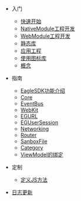 * 入门

  * [快速开始](quickstart.md)
  * [NativeModule工程开发](nativemodule.md)
  * [WebModule工程开发](webmodule.md)
  * [静态库](framework.md)
  * [应用工程](app.md)
  * [使用图标库](iconfont.md)
  * [概念](concept.md)

* 指南
  * [EagleSDK功能介绍](eaglesdk.md)
  * [Core](eaglesdk_core.md)
  * [EventBus](eventbus.md)
  * [WebKit](webkit.md)
  * [EGURL](egurl.md)
  * [EGUserSession](usersession.md)
  * [Networking](networking.md)
  * [Router](router.md)
  * [SanboxFile](sandboxfile.md)
  * [Category](category.md)
  * [ViewModel的绑定](viewmodelbinding.md)

* 定制

  * [定义JS方法](custom.md)

<!-- * [注意事项](awesome.md) -->
* [日志更新](changelog.md)
